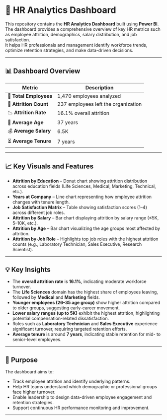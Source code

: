 # 💼 HR Analytics Dashboard

This repository contains the **HR Analytics Dashboard** built using **Power BI**.  
The dashboard provides a comprehensive overview of key HR metrics such as employee attrition, demographics, salary distribution, and job satisfaction.  
It helps HR professionals and management identify workforce trends, optimize retention strategies, and make data-driven decisions.

---

## 📊 Dashboard Overview

| Metric | Description |
|--------|--------------|
| 👥 **Total Employees** | 1,470 employees analyzed |
| 🔁 **Attrition Count** | 237 employees left the organization |
| 📉 **Attrition Rate** | 16.1% overall attrition |
| 🎂 **Average Age** | 37 years |
| 💰 **Average Salary** | 6.5K |
| ⏳ **Average Tenure** | 7 years |

---

## 📈 Key Visuals and Features

- **Attrition by Education** – Donut chart showing attrition distribution across education fields (Life Sciences, Medical, Marketing, Technical, etc.).  
- **Years at Company** – Line chart representing how employee attrition changes with tenure length.  
- **Job Satisfaction Matrix** – Table showing satisfaction scores (1–4) across different job roles.  
- **Attrition by Salary** – Bar chart displaying attrition by salary range (≤5K, 5–10K, etc.).  
- **Attrition by Age** – Bar chart visualizing the age groups most affected by attrition.  
- **Attrition by Job Role** – Highlights top job roles with the highest attrition counts (e.g., Laboratory Technician, Sales Executive, Research Scientist).

---

## 💡 Key Insights

- The **overall attrition rate** is **16.1%**, indicating moderate workforce turnover.  
- The **Life Sciences** domain has the highest share of employees leaving, followed by **Medical** and **Marketing** fields.  
- **Younger employees (26–35 age group)** show higher attrition compared to older groups, suggesting early-career movement.  
- **Lower salary ranges (up to 5K)** exhibit the highest attrition, highlighting potential compensation-related dissatisfaction.  
- Roles such as **Laboratory Technician** and **Sales Executive** experience significant turnover, requiring targeted retention efforts.  
- **Average tenure** is around **7 years**, indicating stable retention for mid- to senior-level employees.  

---

## 🎯 Purpose

The dashboard aims to:
- Track employee attrition and identify underlying patterns.  
- Help HR teams understand which demographic or professional groups face higher turnover.  
- Enable leadership to design data-driven employee engagement and retention strategies.  
- Support continuous HR performance monitoring and improvement.

---





